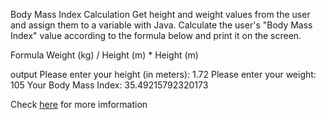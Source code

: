 Body Mass Index Calculation
Get height and weight values from the user and assign them to a variable with Java. Calculate the user's "Body Mass Index" value according to the formula below and print it on the screen.

Formula
Weight (kg) / Height (m) * Height (m)

output
Please enter your height (in meters): 1.72
Please enter your weight: 105
Your Body Mass Index: 35.49215792320173

Check [here](https://academy.patika.dev/tr/courses/java101/odev-vucut-kitle-hesaplama) for more imformation